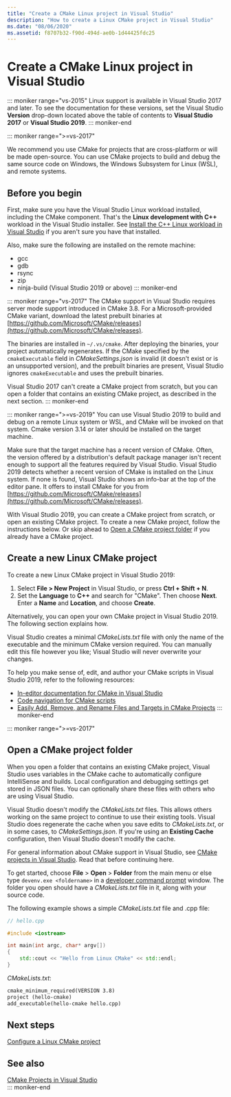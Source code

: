 ```yaml
---
title: "Create a CMake Linux project in Visual Studio"
description: "How to create a Linux CMake project in Visual Studio"
ms.date: "08/06/2020"
ms.assetid: f8707b32-f90d-494d-ae0b-1d44425fdc25
---
```

# Create a CMake Linux project in Visual Studio

::: moniker range="vs-2015"
Linux support is available in Visual Studio 2017 and later. To see the documentation for these versions, set the Visual Studio **Version** drop-down located above the table of contents to **Visual Studio 2017** or **Visual Studio 2019**.
::: moniker-end

::: moniker range=">=vs-2017"

We recommend you use CMake for projects that are cross-platform or will be made open-source. You can use CMake projects to build and debug the same source code on Windows, the Windows Subsystem for Linux (WSL), and remote systems.

## Before you begin

First, make sure you have the Visual Studio Linux workload installed, including the CMake component. That's the **Linux development with C++** workload in the Visual Studio installer. See [Install the C++ Linux workload in Visual Studio](download-install-and-setup-the-linux-development-workload.md) if you aren't sure you have that installed.

Also, make sure the following are installed on the remote machine:

- gcc
- gdb
- rsync
- zip
- ninja-build (Visual Studio 2019 or above)
::: moniker-end

::: moniker range="vs-2017"
The CMake support in Visual Studio requires server mode support introduced in CMake 3.8. For a Microsoft-provided CMake variant, download the latest prebuilt binaries at [https://github.com/Microsoft/CMake/releases](https://github.com/Microsoft/CMake/releases).

The binaries are installed in `~/.vs/cmake`. After deploying the binaries, your project automatically regenerates. If the CMake specified by the `cmakeExecutable` field in *CMakeSettings.json* is invalid (it doesn't exist or is an unsupported version), and the prebuilt binaries are present, Visual Studio ignores `cmakeExecutable` and uses the prebuilt binaries.

Visual Studio 2017 can't create a CMake project from scratch, but you can open a folder that contains an existing CMake project, as described in the next section.
::: moniker-end

::: moniker range=">=vs-2019"
You can use Visual Studio 2019 to build and debug on a remote Linux system or WSL, and CMake will be invoked on that system. Cmake version 3.14 or later should be installed on the target machine.

Make sure that the target machine has a recent version of CMake. Often, the version offered by a distribution's default package manager isn't recent enough to support all the features required by Visual Studio. Visual Studio 2019 detects whether a recent version of CMake is installed on the Linux system. If none is found, Visual Studio shows an info-bar at the top of the editor pane. It offers to install CMake for you from [https://github.com/Microsoft/CMake/releases](https://github.com/Microsoft/CMake/releases).

With Visual Studio 2019, you can create a CMake project from scratch, or open an existing CMake project. To create a new CMake project, follow the instructions below. Or skip ahead to [Open a CMake project folder](#open-a-cmake-project-folder) if you already have a CMake project.

## Create a new Linux CMake project

To create a new Linux CMake project in Visual Studio 2019:

1. Select **File > New Project** in Visual Studio, or press **Ctrl + Shift + N**.
1. Set the **Language** to **C++** and search for "CMake". Then choose **Next**. Enter a **Name** and **Location**, and choose **Create**.

Alternatively, you can open your own CMake project in Visual Studio 2019. The following section explains how.

Visual Studio creates a minimal *CMakeLists.txt* file with only the name of the executable and the minimum CMake version required. You can manually edit this file however you like; Visual Studio will never overwrite your changes.

To help you make sense of, edit, and author your CMake scripts in Visual Studio 2019, refer to the following resources:

- [In-editor documentation for CMake in Visual Studio](https://devblogs.microsoft.com/cppblog/in-editor-documentation-for-cmake-in-visual-studio/)
- [Code navigation for CMake scripts](https://devblogs.microsoft.com/cppblog/code-navigation-for-cmake-scripts/)
- [Easily Add, Remove, and Rename Files and Targets in CMake Projects](https://devblogs.microsoft.com/cppblog/easily-add-remove-and-rename-files-and-targets-in-cmake-projects/)
::: moniker-end

::: moniker range=">=vs-2017"
## Open a CMake project folder

When you open a folder that contains an existing CMake project, Visual Studio uses variables in the CMake cache to automatically configure IntelliSense and builds. Local configuration and debugging settings get stored in JSON files. You can optionally share these files with others who are using Visual Studio.

Visual Studio doesn't modify the *CMakeLists.txt* files. This allows others working on the same project to continue to use their existing tools. Visual Studio does regenerate the cache when you save edits to *CMakeLists.txt*, or in some cases, to *CMakeSettings.json*. If you're using an **Existing Cache** configuration, then Visual Studio doesn't modify the cache.

For general information about CMake support in Visual Studio, see [CMake projects in Visual Studio](../build/cmake-projects-in-visual-studio.md). Read that before continuing here.

To get started, choose **File** > **Open** > **Folder** from the main menu or else type `devenv.exe <foldername>` in a [developer command prompt](../build/building-on-the-command-line.md) window. The folder you open should have a *CMakeLists.txt* file in it, along with your source code.

The following example shows a simple *CMakeLists.txt* file and .cpp file:

```cpp
// hello.cpp

#include <iostream>

int main(int argc, char* argv[])
{
    std::cout << "Hello from Linux CMake" << std::endl;
}
```

*CMakeLists.txt*:

```txt
cmake_minimum_required(VERSION 3.8)
project (hello-cmake)
add_executable(hello-cmake hello.cpp)
```

## Next steps

[Configure a Linux CMake project](cmake-linux-configure.md)

## See also

[CMake Projects in Visual Studio](../build/cmake-projects-in-visual-studio.md)<br/>
::: moniker-end
